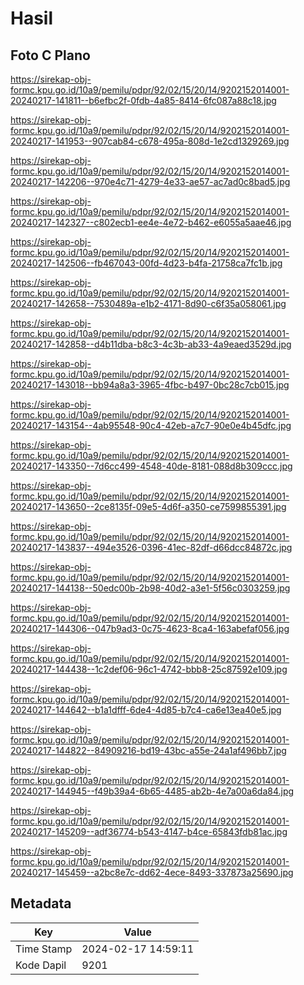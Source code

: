 # Hasil

## Foto C Plano

https://sirekap-obj-formc.kpu.go.id/10a9/pemilu/pdpr/92/02/15/20/14/9202152014001-20240217-141811--b6efbc2f-0fdb-4a85-8414-6fc087a88c18.jpg

https://sirekap-obj-formc.kpu.go.id/10a9/pemilu/pdpr/92/02/15/20/14/9202152014001-20240217-141953--907cab84-c678-495a-808d-1e2cd1329269.jpg

https://sirekap-obj-formc.kpu.go.id/10a9/pemilu/pdpr/92/02/15/20/14/9202152014001-20240217-142206--970e4c71-4279-4e33-ae57-ac7ad0c8bad5.jpg

https://sirekap-obj-formc.kpu.go.id/10a9/pemilu/pdpr/92/02/15/20/14/9202152014001-20240217-142327--c802ecb1-ee4e-4e72-b462-e6055a5aae46.jpg

https://sirekap-obj-formc.kpu.go.id/10a9/pemilu/pdpr/92/02/15/20/14/9202152014001-20240217-142506--fb467043-00fd-4d23-b4fa-21758ca7fc1b.jpg

https://sirekap-obj-formc.kpu.go.id/10a9/pemilu/pdpr/92/02/15/20/14/9202152014001-20240217-142658--7530489a-e1b2-4171-8d90-c6f35a058061.jpg

https://sirekap-obj-formc.kpu.go.id/10a9/pemilu/pdpr/92/02/15/20/14/9202152014001-20240217-142858--d4b11dba-b8c3-4c3b-ab33-4a9eaed3529d.jpg

https://sirekap-obj-formc.kpu.go.id/10a9/pemilu/pdpr/92/02/15/20/14/9202152014001-20240217-143018--bb94a8a3-3965-4fbc-b497-0bc28c7cb015.jpg

https://sirekap-obj-formc.kpu.go.id/10a9/pemilu/pdpr/92/02/15/20/14/9202152014001-20240217-143154--4ab95548-90c4-42eb-a7c7-90e0e4b45dfc.jpg

https://sirekap-obj-formc.kpu.go.id/10a9/pemilu/pdpr/92/02/15/20/14/9202152014001-20240217-143350--7d6cc499-4548-40de-8181-088d8b309ccc.jpg

https://sirekap-obj-formc.kpu.go.id/10a9/pemilu/pdpr/92/02/15/20/14/9202152014001-20240217-143650--2ce8135f-09e5-4d6f-a350-ce7599855391.jpg

https://sirekap-obj-formc.kpu.go.id/10a9/pemilu/pdpr/92/02/15/20/14/9202152014001-20240217-143837--494e3526-0396-41ec-82df-d66dcc84872c.jpg

https://sirekap-obj-formc.kpu.go.id/10a9/pemilu/pdpr/92/02/15/20/14/9202152014001-20240217-144138--50edc00b-2b98-40d2-a3e1-5f56c0303259.jpg

https://sirekap-obj-formc.kpu.go.id/10a9/pemilu/pdpr/92/02/15/20/14/9202152014001-20240217-144306--047b9ad3-0c75-4623-8ca4-163abefaf056.jpg

https://sirekap-obj-formc.kpu.go.id/10a9/pemilu/pdpr/92/02/15/20/14/9202152014001-20240217-144438--1c2def06-96c1-4742-bbb8-25c87592e109.jpg

https://sirekap-obj-formc.kpu.go.id/10a9/pemilu/pdpr/92/02/15/20/14/9202152014001-20240217-144642--b1a1dfff-6de4-4d85-b7c4-ca6e13ea40e5.jpg

https://sirekap-obj-formc.kpu.go.id/10a9/pemilu/pdpr/92/02/15/20/14/9202152014001-20240217-144822--84909216-bd19-43bc-a55e-24a1af496bb7.jpg

https://sirekap-obj-formc.kpu.go.id/10a9/pemilu/pdpr/92/02/15/20/14/9202152014001-20240217-144945--f49b39a4-6b65-4485-ab2b-4e7a00a6da84.jpg

https://sirekap-obj-formc.kpu.go.id/10a9/pemilu/pdpr/92/02/15/20/14/9202152014001-20240217-145209--adf36774-b543-4147-b4ce-65843fdb81ac.jpg

https://sirekap-obj-formc.kpu.go.id/10a9/pemilu/pdpr/92/02/15/20/14/9202152014001-20240217-145459--a2bc8e7c-dd62-4ece-8493-337873a25690.jpg


## Metadata

| Key        | Value               |
| ---------- | ------------------- |
| Time Stamp | 2024-02-17 14:59:11 |
| Kode Dapil | 9201                |



